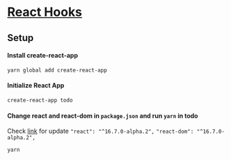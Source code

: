 # [React Hooks](https://reactjs.org/docs/hooks-intro.html)


## Setup
#### Install create-react-app
```
yarn global add create-react-app
```

#### Initialize React App
```
create-react-app todo
```

#### Change react and react-dom in `package.json` and run `yarn` in todo
Check [link](https://libraries.io/npm/react) for update
`"react": "^16.7.0-alpha.2",`
`"react-dom": "^16.7.0-alpha.2",`

```
yarn
```
